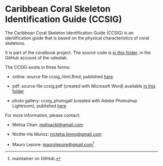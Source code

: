 # Caribbean Coral Skeleton Identification Guide (CCSIG)

The Caribbean Coral Skeleton Identification Guide (CCSIG) is an identification guide that is based on the physical characteristics of coral skeletons. 

It is part of the coralbook project. The source code is [in this folder](https://github.com/odealab/coralbook/inst/ccsig), in the GitHub account of the odealab.

The CCSIG exists in three forms:

  - online: source file ccsig_html.Rmd, published [here](https://odealab.github.io/ccsig/)
  
  - pdf: source file ccsig.pdf (created with Microsoft Word) available [in this folder](ttps://github.com/odealab/coralbook/inst/ccsig)
  
  - photo gallery: ccsig_photogall (created with Adobe Photoshop Lightroom), published [here](https://odealab.github.io/ccsig-gallery/)

For more information, please contact:

  - Melisa Chan: melisacbl@gmail.com
  
  - Nicthe-Ha Muñoz: nicteha.limno@gmail.com
  
  - Mauro Lepore: maurolepore@gmail.com[^1]

[^1]: maintainer on GitHub.


